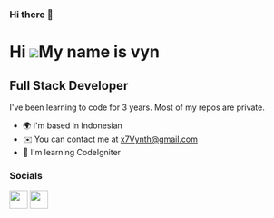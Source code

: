 ### Hi there 👋

Hi ![](https://user-images.githubusercontent.com/18350557/176309783-0785949b-9127-417c-8b55-ab5a4333674e.gif)My name is vyn
============================================================================================================================

Full Stack Developer
--------------------

I've been learning to code for 3 years. Most of my repos are private.

* 🌍  I'm based in Indonesian
* ✉️  You can contact me at [x7Vynth@gmail.com](mailto:x7Vynth@gmail.com)
* 🧠  I'm learning CodeIgniter

### Socials

<p align="left"> <a href="https://discord.com/users/546160255378259970" target="_blank" rel="noreferrer"><img src="https://raw.githubusercontent.com/danielcranney/readme-generator/main/public/icons/socials/discord.svg" width="32" height="32" /></a> <a href="https://www.github.com/x7Vynth" target="_blank" rel="noreferrer"><img src="https://raw.githubusercontent.com/danielcranney/readme-generator/main/public/icons/socials/github.svg" width="32" height="32" /></a></p>
